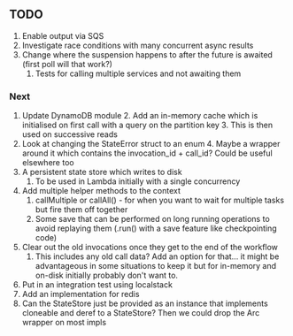 ## TODO
1. Enable output via SQS
2. Investigate race conditions with many concurrent async results
3. Change where the suspension happens to after the future is awaited (first poll will that work?)
   1. Tests for calling multiple services and not awaiting them
### Next

1. Update DynamoDB module
   2. Add an in-memory cache which is initialised on first call with a query on the partition key
      3. This is then used on successive reads
3. Look at changing the StateError struct to an enum
   4. Maybe a wrapper around it which contains the invocation_id + call_id? Could be useful elsewhere too
6. A persistent state store which writes to disk
   1. To be used in Lambda initially with a single concurrency
8. Add multiple helper methods to the context
   1. callMultiple or callAll() - for when you want to wait for multiple tasks but fire them off together
   2. Some save that can be performed on long running operations to avoid replaying them (.run() with a save feature like checkpointing code)
9. Clear out the old invocations once they get to the end of the workflow
   1. This includes any old call data? Add an option for that... it might be advantageous in some situations to keep it but for in-memory and on-disk initially probably don't want to.
11. Put in an integration test using localstack
12. Add an implementation for redis
13. Can the StateStore just be provided as an instance that implements cloneable and deref to a StateStore? Then we could drop the Arc wrapper on most impls